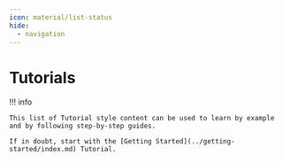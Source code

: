 ```yaml
---
icon: material/list-status
hide:
  - navigation
---
```

# Tutorials

!!! info

    This list of Tutorial style content can be used to learn by example and by following step-by-step guides.

    If in doubt, start with the [Getting Started](../getting-started/index.md) Tutorial.

<!-- material/tags { include: [BeginnersTutorial] } -->
<!-- material/tags { include: [AdvancedTutorial] } -->
<!-- material/tags { include: [ExpertTutorial] } -->

